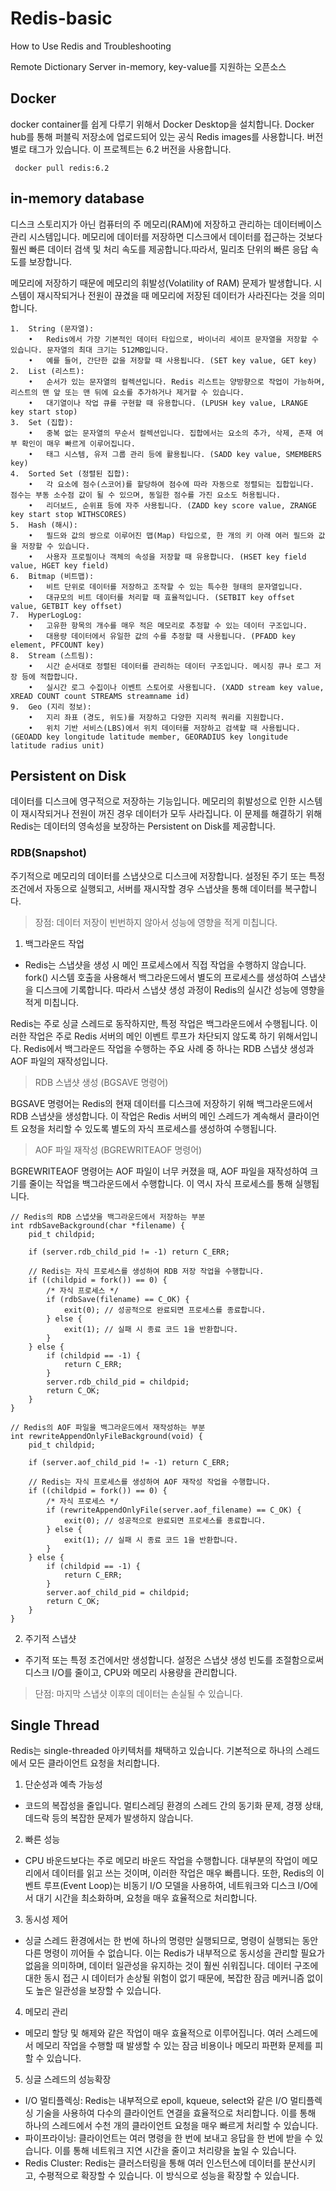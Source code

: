 # Redis-basic
How to Use Redis and Troubleshooting

Remote Dictionary Server
in-memory, key-value를 지원하는 오픈소스

## Docker 
docker container를 쉽게 다루기 위해서 Docker Desktop을 설치합니다. Docker hub를 통해 퍼블릭 저장소에 업로드되어 있는 공식 Redis images를 사용합니다. 버전 별로 태그가 있습니다. 이 프로젝트는 6.2 버전을 사용합니다.

```
 docker pull redis:6.2 
```

## in-memory database
디스크 스토리지가 아닌 컴퓨터의 주 메모리(RAM)에 저장하고 관리하는 데이터베이스 관리 시스템입니다. 메모리에 데이터를 저장하면 디스크에서 데이터를 접근하는 것보다 훨씬 빠른 데이터 검색 및 처리 속도를 제공합니다.따라서, 밀리초 단위의 빠른 응답 속도를 보장합니다.

메모리에 저장하기 때문에 메모리의 휘발성(Volatility of RAM) 문제가 발생합니다. 시스템이 재시작되거나 전원이 끊겼을 때 메모리에 저장된 데이터가 사라진다는 것을 의미합니다.

	1.	String (문자열):
	    •	Redis에서 가장 기본적인 데이터 타입으로, 바이너리 세이프 문자열을 저장할 수 있습니다. 문자열의 최대 크기는 512MB입니다.
	    •	예를 들어, 간단한 값을 저장할 때 사용됩니다. (SET key value, GET key)
	2.	List (리스트):
	    •	순서가 있는 문자열의 컬렉션입니다. Redis 리스트는 양방향으로 작업이 가능하며, 리스트의 맨 앞 또는 맨 뒤에 요소를 추가하거나 제거할 수 있습니다.
    	•	대기열이나 작업 큐를 구현할 때 유용합니다. (LPUSH key value, LRANGE key start stop)
	3.	Set (집합):
	    •	중복 없는 문자열의 무순서 컬렉션입니다. 집합에서는 요소의 추가, 삭제, 존재 여부 확인이 매우 빠르게 이루어집니다.
	    •	태그 시스템, 유저 그룹 관리 등에 활용됩니다. (SADD key value, SMEMBERS key)
	4.	Sorted Set (정렬된 집합):
	    •	각 요소에 점수(스코어)를 할당하여 점수에 따라 자동으로 정렬되는 집합입니다. 점수는 부동 소수점 값이 될 수 있으며, 동일한 점수를 가진 요소도 허용됩니다.
	    •	리더보드, 순위표 등에 자주 사용됩니다. (ZADD key score value, ZRANGE key start stop WITHSCORES)
	5.	Hash (해시):
	    •	필드와 값의 쌍으로 이루어진 맵(Map) 타입으로, 한 개의 키 아래 여러 필드와 값을 저장할 수 있습니다.
	    •	사용자 프로필이나 객체의 속성을 저장할 때 유용합니다. (HSET key field value, HGET key field)
	6.	Bitmap (비트맵):
	    •	비트 단위로 데이터를 저장하고 조작할 수 있는 특수한 형태의 문자열입니다.
	    •	대규모의 비트 데이터를 처리할 때 효율적입니다. (SETBIT key offset value, GETBIT key offset)
	7.	HyperLogLog:
	    •	고유한 항목의 개수를 매우 적은 메모리로 추정할 수 있는 데이터 구조입니다.
	    •	대용량 데이터에서 유일한 값의 수를 추정할 때 사용됩니다. (PFADD key element, PFCOUNT key)
	8.	Stream (스트림):
	    •	시간 순서대로 정렬된 데이터를 관리하는 데이터 구조입니다. 메시징 큐나 로그 저장 등에 적합합니다.
	    •	실시간 로그 수집이나 이벤트 스토어로 사용됩니다. (XADD stream key value, XREAD COUNT count STREAMS streamname id)
	9.	Geo (지리 정보):
	    •	지리 좌표 (경도, 위도)를 저장하고 다양한 지리적 쿼리를 지원합니다.
	    •	위치 기반 서비스(LBS)에서 위치 데이터를 저장하고 검색할 때 사용됩니다. (GEOADD key longitude latitude member, GEORADIUS key longitude latitude radius unit)

## Persistent on Disk

데이터를 디스크에 영구적으로 저장하는 기능입니다. 메모리의 휘발성으로 인한 시스템이 재시작되거나 전원이 꺼진 경우 데이터가 모두 사라집니다. 이 문제를 해결하기 위해 Redis는 데이터의 영속성을 보장하는 Persistent on Disk를 제공합니다.

### RDB(Snapshot)

주기적으로 메모리의 데이터를 스냅샷으로 디스크에 저장합니다. 설정된 주기 또는 특정 조건에서 자동으로 실행되고, 서버를 재시작할 경우 스냅샷을 통해 데이터를 복구합니다.

> 장점: 데이터 저장이 빈번하지 않아서 성능에 영향을 적게 미칩니다.

1. 백그라운드 작업
* Redis는 스냅샷을 생성 시 메인 프로세스에서 직접 작업을 수행하지 않습니다. fork() 시스템 호출을 사용해서 백그라운드에서 별도의 프로세스를 생성하여 스냅샷을 디스크에 기록합니다. 따라서 스냅샷 생성 과정이 Redis의 실시간 성능에 영향을 적게 미칩니다.

Redis는 주로 싱글 스레드로 동작하지만, 특정 작업은 백그라운드에서 수행됩니다. 이러한 작업은 주로 Redis 서버의 메인 이벤트 루프가 차단되지 않도록 하기 위해서입니다. Redis에서 백그라운드 작업을 수행하는 주요 사례 중 하나는 RDB 스냅샷 생성과 AOF 파일의 재작성입니다.

> RDB 스냅샷 생성 (BGSAVE 명령어)

BGSAVE 명령어는 Redis의 현재 데이터를 디스크에 저장하기 위해 백그라운드에서 RDB 스냅샷을 생성합니다. 이 작업은 Redis 서버의 메인 스레드가 계속해서 클라이언트 요청을 처리할 수 있도록 별도의 자식 프로세스를 생성하여 수행됩니다.

> AOF 파일 재작성 (BGREWRITEAOF 명령어)

BGREWRITEAOF 명령어는 AOF 파일이 너무 커졌을 때, AOF 파일을 재작성하여 크기를 줄이는 작업을 백그라운드에서 수행합니다. 이 역시 자식 프로세스를 통해 실행됩니다.

```
// Redis의 RDB 스냅샷을 백그라운드에서 저장하는 부분
int rdbSaveBackground(char *filename) {
    pid_t childpid;

    if (server.rdb_child_pid != -1) return C_ERR;

    // Redis는 자식 프로세스를 생성하여 RDB 저장 작업을 수행합니다.
    if ((childpid = fork()) == 0) {
        /* 자식 프로세스 */
        if (rdbSave(filename) == C_OK) {
            exit(0); // 성공적으로 완료되면 프로세스를 종료합니다.
        } else {
            exit(1); // 실패 시 종료 코드 1을 반환합니다.
        }
    } else {
        if (childpid == -1) {
            return C_ERR;
        }
        server.rdb_child_pid = childpid;
        return C_OK;
    }
}

// Redis의 AOF 파일을 백그라운드에서 재작성하는 부분
int rewriteAppendOnlyFileBackground(void) {
    pid_t childpid;

    if (server.aof_child_pid != -1) return C_ERR;

    // Redis는 자식 프로세스를 생성하여 AOF 재작성 작업을 수행합니다.
    if ((childpid = fork()) == 0) {
        /* 자식 프로세스 */
        if (rewriteAppendOnlyFile(server.aof_filename) == C_OK) {
            exit(0); // 성공적으로 완료되면 프로세스를 종료합니다.
        } else {
            exit(1); // 실패 시 종료 코드 1을 반환합니다.
        }
    } else {
        if (childpid == -1) {
            return C_ERR;
        }
        server.aof_child_pid = childpid;
        return C_OK;
    }
}
```

2. 주기적 스냅샷
* 주기적 또는 특정 조건에서만 생성합니다. 설정은 스냅샷 생성 빈도를 조절함으로써 디스크 I/O를 줄이고, CPU와 메모리 사용량을 관리합니다. 

> 단점: 마지막 스냅샷 이후의 데이터는 손실될 수 있습니다.

## Single Thread

Redis는 single-threaded 아키텍처를 채택하고 있습니다. 기본적으로 하나의 스레드에서 모든 클라이언트 요청을 처리합니다.

1. 단순성과 예측 가능성
* 코드의 복잡성을 줄입니다. 멀티스레딩 환경의 스레드 간의 동기화 문제, 경쟁 상태, 데드락 등의 복잡한 문제가 발생하지 않습니다.

2. 빠른 성능
* CPU 바운드보다는 주로 메모리 바운드 작업을 수행합니다. 대부분의 작업이 메모리에서 데이터를 읽고 쓰는 것이며, 이러한 작업은 매우 빠릅니다. 또한, Redis의 이벤트 루프(Event Loop)는 비동기 I/O 모델을 사용하여, 네트워크와 디스크 I/O에서 대기 시간을 최소화하며, 요청을 매우 효율적으로 처리합니다.

3. 동시성 제어
* 싱글 스레드 환경에서는 한 번에 하나의 명령만 실행되므로, 명령이 실행되는 동안 다른 명령이 끼어들 수 없습니다. 이는 Redis가 내부적으로 동시성을 관리할 필요가 없음을 의미하며, 데이터 일관성을 유지하는 것이 훨씬 쉬워집니다. 데이터 구조에 대한 동시 접근 시 데이터가 손상될 위험이 없기 때문에, 복잡한 잠금 메커니즘 없이도 높은 일관성을 보장할 수 있습니다.

4. 메모리 관리
* 메모리 할당 및 해제와 같은 작업이 매우 효율적으로 이루어집니다. 여러 스레드에서 메모리 작업을 수행할 때 발생할 수 있는 잠금 비용이나 메모리 파편화 문제를 피할 수 있습니다.

5. 싱글 스레드의 성능확장
* I/O 멀티플렉싱: Redis는 내부적으로 epoll, kqueue, select와 같은 I/O 멀티플렉싱 기술을 사용하여 다수의 클라이언트 연결을 효율적으로 처리합니다. 이를 통해 하나의 스레드에서 수천 개의 클라이언트 요청을 매우 빠르게 처리할 수 있습니다.
* 파이프라이닝: 클라이언트는 여러 명령을 한 번에 보내고 응답을 한 번에 받을 수 있습니다. 이를 통해 네트워크 지연 시간을 줄이고 처리량을 높일 수 있습니다.
* Redis Cluster: Redis는 클러스터링을 통해 여러 인스턴스에 데이터를 분산시키고, 수평적으로 확장할 수 있습니다. 이 방식으로 성능을 확장할 수 있습니다.